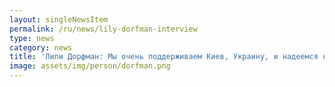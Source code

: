 ```yaml
---
layout: singleNewsItem
permalink: /ru/news/lily-dorfman-interview
type: news
category: news
title: 'Лили Дорфман: Мы очень поддерживаем Киев, Украину, и надеемся на долгое и плодотворное сотрудничество'
image: assets/img/person/dorfman.png
---
```

